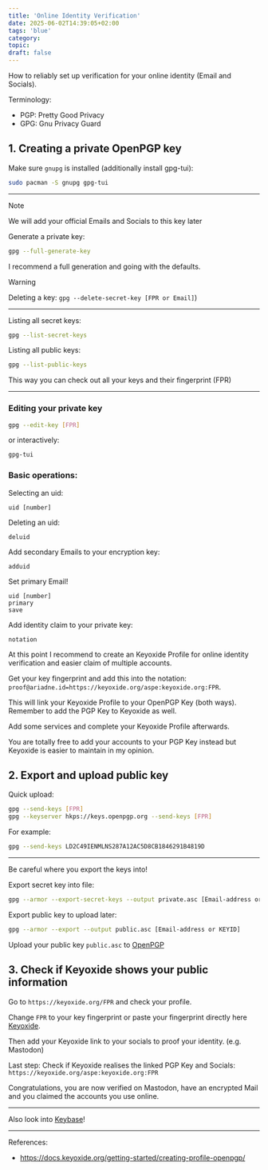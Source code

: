 ```yaml
---
title: 'Online Identity Verification'
date: 2025-06-02T14:39:05+02:00
tags: 'blue'
category:
topic:
draft: false
---
```



How to reliably set up verification for your online identity (Email and Socials).

<!--more-->


Terminology:

- PGP: Pretty Good Privacy
- GPG: Gnu Privacy Guard

## 1. Creating a private OpenPGP key

Make sure `gnupg` is installed (additionally install gpg-tui):

```bash
sudo pacman -S gnupg gpg-tui
```


---

>[!Note]
>We will add your official Emails and Socials to this key later


Generate a private key:

```bash
gpg --full-generate-key
```

I recommend a full generation and going with the defaults.


>[!Warning]
>Deleting a key: `gpg --delete-secret-key [FPR or Email]`)


---

Listing all secret keys:

```bash
gpg --list-secret-keys
```

Listing all public keys:

```bash
gpg --list-public-keys
```

This way you can check out all your keys and their fingerprint (FPR)

---

### Editing your private key

```bash
gpg --edit-key [FPR]
```

or interactively:

```bash
gpg-tui
```

### Basic operations:

Selecting an uid:

```gpg
uid [number]
```

Deleting an uid:

```gpg
deluid
```


Add secondary Emails to your encryption key:

```gpg
adduid
```


Set primary Email!

```gpg
uid [number]
primary
save
```


Add identity claim to your private key:

```gpg
notation
```


At this point I recommend to create an Keyoxide Profile for online identity verification and easier claim of multiple accounts.

Get your key fingerprint and add this into the notation: `proof@ariadne.id=https://keyoxide.org/aspe:keyoxide.org:FPR`.


This will link your Keyoxide Profile to your OpenPGP Key (both ways). Remember to add the PGP Key to Keyoxide as well.


Add some services and complete your Keyoxide Profile afterwards.

You are totally free to add your accounts to your PGP Key instead but Keyoxide is easier to maintain in my opinion.




## 2. Export and upload public key 


Quick upload:

```bash
gpg --send-keys [FPR]
gpg --keyserver hkps://keys.openpgp.org --send-keys [FPR]
```

For example:

```bash
gpg --send-keys LD2C49IENMLNS287A12AC5D8CB1846291B4819D
```

---

Be careful where you export the keys into!


Export secret key into file:

```bash
gpg --armor --export-secret-keys --output private.asc [Email-address or KEYID]
```

Export public key to upload later:

```bash
gpg --armor --export --output public.asc [Email-address or KEYID]
```


Upload your public key `public.asc` to [OpenPGP](https://keys.openpgp.org/upload/submit)



## 3. Check if Keyoxide shows your public information

Go to `https://keyoxide.org/FPR` and check your profile.

Change `FPR` to your key fingerprint or paste your fingerprint directly here [Keyoxide](https://keyoxide.org).

Then add your Keyoxide link to your socials to proof your identity. (e.g. Mastodon)

Last step: Check if Keyoxide realises the linked PGP Key and Socials: `https://keyoxide.org/aspe:keyoxide.org:FPR`

Congratulations, you are now verified on Mastodon, have an encrypted Mail and you claimed the accounts you use online.


---

Also look into [Keybase](https://wiki.archlinux.org/title/Keybase)!

---

References:
- https://docs.keyoxide.org/getting-started/creating-profile-openpgp/
